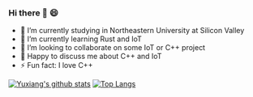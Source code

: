 ### Hi there 👋 😄

- 🔭 I’m currently studying in Northeastern University at Silicon Valley
- 🌱 I’m currently learning Rust and IoT
- 👯 I’m looking to collaborate on some IoT or C++ project
- 💬 Happy to discuss me about C++ and IoT
- ⚡ Fun fact: I love C++

[![Yuxiang's github stats](https://github-readme-stats.vercel.app/api?username=Taowyoo&show_icons=true&line_height=21&show_icons=true&theme=tokyonight)](https://github.com/anuraghazra/github-readme-stats)
[![Top Langs](https://github-readme-stats.vercel.app/api/top-langs/?username=Taowyoo&show_icons=true&layout=compact&theme=vue)](https://github.com/anuraghazra/github-readme-stats)
